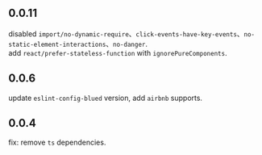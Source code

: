 ## 0.0.11

disabled `import/no-dynamic-require`、`click-events-have-key-events`、`no-static-element-interactions`、`no-danger`.  
add `react/prefer-stateless-function` with `ignorePureComponents`.

## 0.0.6

update `eslint-config-blued` version, add `airbnb` supports.

## 0.0.4

fix: remove `ts` dependencies.